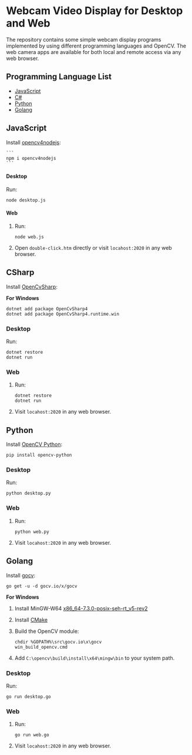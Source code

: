 # Webcam Video Display for Desktop and Web

The repository contains some simple webcam display programs implemented by using different programming languages and OpenCV. The web camera apps are available for both local and remote access via any web browser. 

## Programming Language List
- [JavaScript](#JavaScript)
- [C#](#CSharp)
- [Python](#Python)
- [Golang](#Golang)


## JavaScript


Install [opencv4nodejs](https://www.npmjs.com/package/opencv4nodejs):

    ```
    npm i opencv4nodejs
    ```

#### Desktop

Run:

```
node desktop.js
```

#### Web

1. Run:

    ```
    node web.js
    ```
2. Open `double-click.htm` directly or visit `locahost:2020` in any web browser.

## CSharp

Install [OpenCvSharp](https://github.com/shimat/opencvsharp):

**For Windows**

```
dotnet add package OpenCvSharp4
dotnet add package OpenCvSharp4.runtime.win
```

### Desktop
Run:

```
dotnet restore
dotnet run
```

### Web

1. Run:

    ```
    dotnet restore
    dotnet run
    ```

2. Visit `locahost:2020` in any web browser.

## Python

Install [OpenCV Python](https://pypi.org/project/opencv-python/):

```
pip install opencv-python
```

### Desktop
Run:

```
python desktop.py
```

### Web
1. Run:

    ```
    python web.py
    ```

2. Visit `locahost:2020` in any web browser.

## Golang
Install [gocv](https://gocv.io/getting-started):

```
go get -u -d gocv.io/x/gocv
```

**For Windows**

1. Install MinGW-W64 [x86_64-7.3.0-posix-seh-rt_v5-rev2](https://sourceforge.net/projects/mingw-w64/files/Toolchains%20targetting%20Win32/Personal%20Builds/mingw-builds/7.3.0/)
2. Install [CMake](https://cmake.org/download/)
3. Build the OpenCV module:

    ```
    chdir %GOPATH%\src\gocv.io\x\gocv
    win_build_opencv.cmd
    ```
4. Add `C:\opencv\build\install\x64\mingw\bin` to your system path.



### Desktop
Run:

```
go run desktop.go
```

### Web
1. Run:

    ```
    go run web.go
    ```

2. Visit `locahost:2020` in any web browser.
